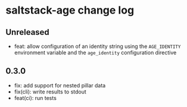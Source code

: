 # saltstack-age change log

## Unreleased

* feat: allow configuration of an identity string using the `AGE_IDENTITY`
  environment variable and the `age_identity` configuration directive

## 0.3.0

* fix: add support for nested pillar data
* fix(cli): write results to stdout
* feat(ci): run tests
